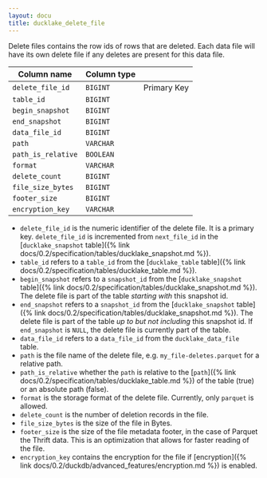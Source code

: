 ```yaml
---
layout: docu
title: ducklake_delete_file
---
```


Delete files contains the row ids of rows that are deleted. Each data file will have its own delete file if any deletes are present for this data file.

| Column name        | Column type |             |
| ------------------ | ----------- | ----------- |
| `delete_file_id`   | `BIGINT`    | Primary Key |
| `table_id`         | `BIGINT`    |             |
| `begin_snapshot`   | `BIGINT`    |             |
| `end_snapshot`     | `BIGINT`    |             |
| `data_file_id`     | `BIGINT`    |             |
| `path`             | `VARCHAR`   |             |
| `path_is_relative` | `BOOLEAN`   |             |
| `format`           | `VARCHAR`   |             |
| `delete_count`     | `BIGINT`    |             |
| `file_size_bytes`  | `BIGINT`    |             |
| `footer_size`      | `BIGINT`    |             |
| `encryption_key`   | `VARCHAR`   |             |

- `delete_file_id` is the numeric identifier of the delete file. It is a primary key. `delete_file_id` is incremented from `next_file_id` in the [`ducklake_snapshot` table]({% link docs/0.2/specification/tables/ducklake_snapshot.md %}).
- `table_id` refers to a `table_id` from the [`ducklake_table` table]({% link docs/0.2/specification/tables/ducklake_table.md %}).
- `begin_snapshot` refers to a `snapshot_id` from the [`ducklake_snapshot` table]({% link docs/0.2/specification/tables/ducklake_snapshot.md %}). The delete file is part of the table *starting with* this snapshot id.
- `end_snapshot` refers to a `snapshot_id` from the [`ducklake_snapshot` table]({% link docs/0.2/specification/tables/ducklake_snapshot.md %}). The delete file is part of the table *up to but not including* this snapshot id. If `end_snapshot` is `NULL`, the delete file is currently part of the table.
- `data_file_id` refers to a `data_file_id` from the `ducklake_data_file` table.
- `path` is the file name of the delete file, e.g. `my_file-deletes.parquet` for a relative path.
- `path_is_relative` whether the `path` is relative to the [`path`]({% link docs/0.2/specification/tables/ducklake_table.md %}) of the table (true) or an absolute path (false).
- `format` is the storage format of the delete file. Currently, only `parquet` is allowed.
- `delete_count` is the number of deletion records in the file.
- `file_size_bytes` is the size of the file in Bytes.
- `footer_size` is the size of the file metadata footer, in the case of Parquet the Thrift data. This is an optimization that allows for faster reading of the file.
- `encryption_key` contains the encryption for the file if [encryption]({% link docs/0.2/duckdb/advanced_features/encryption.md %}) is enabled.

